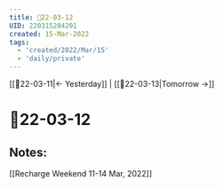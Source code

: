 ```yaml
---
title: 📝22-03-12
UID: 220315204201
created: 15-Mar-2022
tags:
  - 'created/2022/Mar/15'
  - 'daily/private'
---
```

[[📝22-03-11|<- Yesterday]] | [[📝22-03-13|Tomorrow ->]]
# 📝22-03-12

## Notes:
[[Recharge Weekend 11-14 Mar, 2022]]

